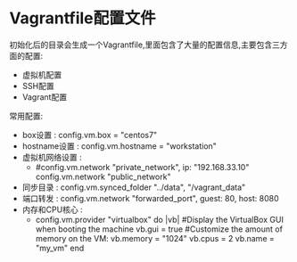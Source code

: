 # Vagrantfile配置文件

初始化后的目录会生成一个Vagrantfile,里面包含了大量的配置信息,主要包含三方面的配置:

* 虚拟机配置
* SSH配置
* Vagrant配置

常用配置:

* box设置 : config.vm.box = "centos7"
* hostname设置 : config.vm.hostname = "workstation"
* 虚拟机网络设置 : 
  * \#config.vm.network "private\_network", ip: "192.168.33.10"
    config.vm.network "public\_network"
* 同步目录 : config.vm.synced\_folder "../data", "/vagrant\_data"
* 端口转发 : config.vm.network "forwarded\_port", guest: 80, host: 8080
* 内存和CPU核心 : 
  * config.vm.provider "virtualbox" do \|vb\|
    \#Display the VirtualBox GUI when booting the machine
    vb.gui = true
    \#Customize the amount of memory on the VM:
    vb.memory = "1024"
    vb.cpus = 2
    vb.name = "my\_vm"
    end




